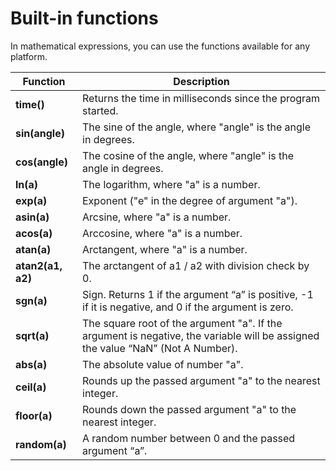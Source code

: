 # Built-in functions

In mathematical expressions, you can use the functions available for any platform.

| Function          | Description                                                                                                                     |
| ----------------- | ------------------------------------------------------------------------------------------------------------------------------- |
| **time()**        | Returns the time in milliseconds since the program started.                                                                     |
| **sin(angle)**    | The sine of the angle, where "angle" is the angle in degrees.                                                                   |
| **cos(angle)**    | The cosine of the angle, where "angle" is the angle in degrees.                                                                 |
| **ln(a)**         | The logarithm, where "a" is a number.                                                                                           |
| **exp(a)**        | Exponent ("e" in the degree of argument "a").                                                                                   |
| **asin(a)**       | Arcsine, where "a" is a number.                                                                                                 |
| **acos(a)**       | Arccosine, where "a" is a number.                                                                                               |
| **atan(a)**       | Arctangent, where "a" is a number.                                                                                              |
| **atan2(a1, a2)** | The arctangent of a1 / a2 with division check by 0.                                                                             |
| **sgn(a)**        | Sign. Returns 1 if the argument “a” is positive, -1 if it is negative, and 0 if the argument is zero.                           |
| **sqrt(a)**       | The square root of the argument "a". If the argument is negative, the variable will be assigned the value “NaN” (Not A Number). |
| **abs(a)**        | The absolute value of number "a".                                                                                               |
| **ceil(a)**       | Rounds up the passed argument "a" to the nearest integer.                                                                       |
| **floor(a)**      | Rounds down the passed argument "a" to the nearest integer.                                                                     |
| **random(a)**     | A random number between 0 and the passed argument “a”.                                                                          |
